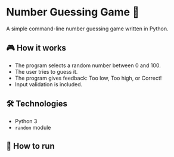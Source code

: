 # Number Guessing Game 🎯

A simple command-line number guessing game written in Python.

## 🎮 How it works
- The program selects a random number between 0 and 100.
- The user tries to guess it.
- The program gives feedback: Too low, Too high, or Correct!
- Input validation is included.

## 🛠 Technologies
- Python 3
- `random` module

## 🚀 How to run

